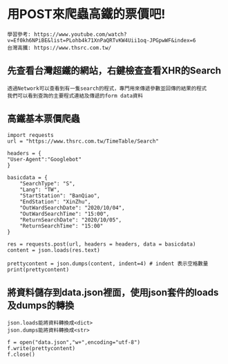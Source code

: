 # 用POST來爬蟲高鐵的票價吧!
    學習參考: https://www.youtube.com/watch?v=Ef0kh6NPiBE&list=PLohb4k71XnPaQRTvKW4Uii1oq-JPGpwWF&index=6
    台灣高鐵: https://www.thsrc.com.tw/

## 先查看台灣超鐵的網站，右鍵檢查查看XHR的Search
    透過Network可以查看到有一隻search的程式，專門用來傳遞參數並回傳的結果的程式
    我們可以看到查詢的主要程式連結及傳遞的form data資料

## 高鐵基本票價爬蟲
    import requests
    url = "https://www.thsrc.com.tw/TimeTable/Search"

    headers = {
    "User-Agent":"Googlebot"
    }

    basicdata = {
        "SearchType": "S",
        "Lang": "TW",
        "StartStation": "BanQiao",
        "EndStation": "XinZhu",
        "OutWardSearchDate": "2020/10/04",
        "OutWardSearchTime": "15:00",
        "ReturnSearchDate": "2020/10/05",
        "ReturnSearchTime": "15:00"
    }

    res = requests.post(url, headers = headers, data = basicdata)
    content = json.loads(res.text)

    prettycontent = json.dumps(content, indent=4) # indent 表示空格數量
    print(prettycontent)

## 將資料儲存到data.json裡面，使用json套件的loads及dumps的轉換
    json.loads能將資料轉換成<dict>
    json.dumps能將資料轉換成<str>
    
    f = open("data.json","w+",encoding="utf-8")
    f.write(prettycontent)
    f.close()
